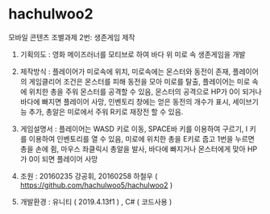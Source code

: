 # hachulwoo2
모바일 콘텐츠 조별과제 2번: 생존게임 제작
1. 기획의도 : 영화 메이즈러너를 모티브로 하여 바다 위 미로 속 생존게임을 개발

2. 제작방식 : 플레이어가 미로속에 위치, 미로속에는 몬스터와 동전이 존재, 플레이어의 게임클리어 조건은 몬스터를 피해 동전을 모아 미로를 탈출, 
             플레이어는 미로 속에 위치한 총을 주워 몬스터를 공격할 수 있음, 몬스터의 공격으로 HP가 0이 되거나 바다에 빠지면 플레이어 사망, 인벤토리 창에는 얻은 동전의 개수가 표시, 
             세이브기능 추가, 총알은 미로에서 주워 R키로 재장전 할 수 있음.

3. 게임설명서 : 플레이어는 WASD 키로 이동, SPACE바 키를 이용하여 구르기, I 키를 이용하여 인벤토리를 열 수 있음, 미로에 위치한 총을 E키로 줍고 1번을 누르면 총을 손에 쥠, 마우스 좌클릭시 총알을 발사,
               바다에 빠지거나 몬스터에게 맞아 HP가 0이 되면 플레이어 사망
               
4. 조원 : 20160235 강공휘, 20160258 하철우 ( https://github.com/hachulwoo5/hachulwoo2 )

5. 개발환경 : 유니티 ( 2019.4.13f1 ) , C# ( 코드사용 )
